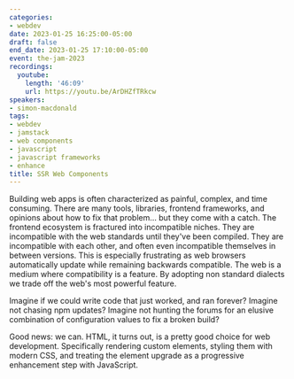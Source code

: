 ```yaml
---
categories:
- webdev
date: 2023-01-25 16:25:00-05:00
draft: false
end_date: 2023-01-25 17:10:00-05:00
event: the-jam-2023
recordings:
  youtube:
    length: '46:09'
    url: https://youtu.be/ArDHZfTRkcw
speakers:
- simon-macdonald
tags:
- webdev
- jamstack
- web components
- javascript
- javascript frameworks
- enhance
title: SSR Web Components
---
```



Building web apps is often characterized as painful, complex, and time consuming. There are many tools, libraries, frontend frameworks, and opinions about how to fix that problem… but they come with a catch. The frontend ecosystem is fractured into incompatible niches. They are incompatible with the web standards until they've been compiled. They are incompatible with each other, and often even incompatible themselves in between versions. This is especially frustrating as web browsers automatically update while remaining backwards compatible. The web is a medium where compatibility is a feature. By adopting non standard dialects we trade off the web's most powerful feature.

Imagine if we could write code that just worked, and ran forever? Imagine not chasing npm updates? Imagine not hunting the forums for an elusive combination of configuration values to fix a broken build?

Good news: we can. HTML, it turns out, is a pretty good choice for web development. Specifically rendering custom elements, styling them with modern CSS, and treating the element upgrade as a progressive enhancement step with JavaScript.
